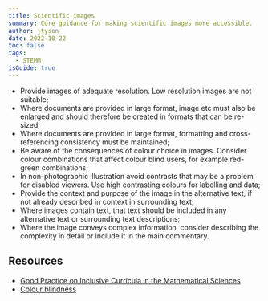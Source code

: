 ```yaml
---
title: Scientific images
summary: Core guidance for making scientific images more accessible.
author: jtyson
date: 2022-10-22
toc: false
tags:
  - STEMM
isGuide: true
---
```

* Provide images of adequate resolution. Low resolution images are not suitable;
* Where documents are provided in large format, image etc must also be enlarged and should therefore be created in formats that can be re-sized;
* Where documents are provided in large format, formatting and cross-referencing consistency must be maintained;
* Be aware of the consequences of colour choice in images. Consider colour combinations that affect colour blind users, for example red-green combinations;
* In non-photographic illustration avoid contrasts that may be a problem for disabled viewers. Use high contrasting colours for labelling and data;
* Provide the context and purpose of the image in the alternative text, if not already described in context in surrounding text;
* Where images contain text, that text should be included in any alternative text or surrounding text descriptions;
* Where the image conveys complex information, consider describing the complexity in detail or include it in the main commentary.

## Resources

* [Good Practice on Inclusive Curricula in the Mathematical Sciences](https://bit.ly/colorandcontrast)
* [Colour blindness](https://bit.ly/colour-blindess)